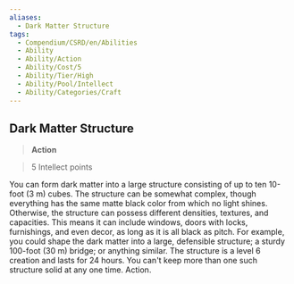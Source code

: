 ```yaml
---
aliases:
  - Dark Matter Structure
tags:
  - Compendium/CSRD/en/Abilities
  - Ability
  - Ability/Action
  - Ability/Cost/5
  - Ability/Tier/High
  - Ability/Pool/Intellect
  - Ability/Categories/Craft
---
```

    
      
## Dark Matter Structure      
>**Action**      
>5 Intellect points    
      
You can form dark matter into a large structure consisting of up to ten 10-foot (3 m) cubes. The structure can be somewhat complex, though everything has the same matte black color from which no light shines. Otherwise, the structure can possess different densities, textures, and capacities. This means it can include windows, doors with locks, furnishings, and even decor, as long as it is all black as pitch. For example, you could shape the dark matter into a large, defensible structure; a sturdy 100-foot (30 m) bridge; or anything similar. The structure is a level 6 creation and lasts for 24 hours. You can't keep more than one such structure solid at any one time. Action.